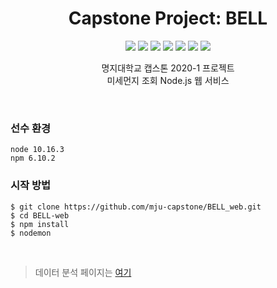 <h1 align="center">Capstone Project: BELL</h1>

<p align="center">
  
  <img src="https://img.shields.io/badge/Capstone-2020-red" />
  <img src="https://img.shields.io/badge/data-analysis-ff69b4" />
  <img src="https://img.shields.io/badge/BELL-orange" />
  <img src="https://img.shields.io/badge/Nodejs-web-yellow" />
  <img src="https://img.shields.io/badge/MySQL-green" />
  <img src="https://img.shields.io/badge/pug-gray" />
  <img src="https://img.shields.io/badge/MJU-blue" />
   
</p>

<p align="center">
  명지대학교 캡스톤 2020-1 프로젝트 <br/> 
  미세먼지 조회 Node.js 웹 서비스 <br/>
</p>

<br/>

### 선수 환경
```
node 10.16.3
npm 6.10.2
```

### 시작 방법

```
$ git clone https://github.com/mju-capstone/BELL_web.git
$ cd BELL-web
$ npm install 
$ nodemon
```

<br/>

> 데이터 분석 페이지는 [여기](https://github.com/mju-capstone/BELL_data_analysis)
